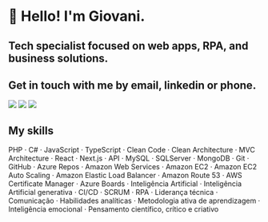 # 👋 Hello! I'm Giovani.
## Tech specialist focused on web apps, RPA, and business solutions.

## Get in touch with me by email, linkedin or phone.

<div>
<a href = "mailto:giovanepessoa@live.com"><img src="https://img.shields.io/badge/Microsoft_Outlook-0078D4?style=for-the-badge&logo=microsoft-outlook&logoColor=white" target="_blank"></a>
<a href="https://www.linkedin.com/in/giovanipessoa" target="_blank"><img src="https://img.shields.io/badge/-LinkedIn-%230077B5?style=for-the-badge&logo=linkedin&logoColor=white" target="_blank"></a>
<a href="https://wa.me/5511950658489?text=Ol%C3%A1%2C+Giovane+Pessoa." target="_blank"><img src="https://img.shields.io/badge/WhatsApp-25D366?style=for-the-badge&logo=whatsapp&logoColor=white" target="_blank"></a>   
</div>

## My skills

PHP · C# · JavaScript · TypeScript · Clean Code · Clean Architecture · MVC Architecture · React · Next.js · API · MySQL · SQLServer · MongoDB · Git · GitHub · Azure Repos · Amazon Web Services · Amazon EC2 · Amazon EC2 Auto Scaling · Amazon Elastic Load Balancer · Amazon Route 53 · AWS Certificate Manager · Azure Boards · Inteligência Artificial · Inteligência Artificial generativa · CI/CD · SCRUM · RPA · Liderança técnica · Comunicação · Habilidades analíticas · Metodologia ativa de aprendizagem · Inteligência emocional · Pensamento científico, crítico e criativo
